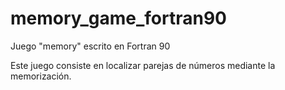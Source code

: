 memory_game_fortran90
=====================

Juego "memory" escrito en Fortran 90

Este juego consiste en localizar parejas de números mediante la memorización.
